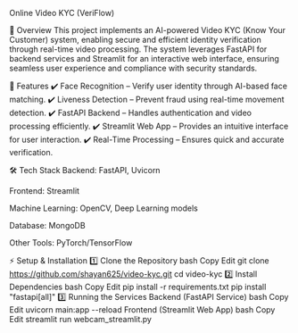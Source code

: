 Online Video KYC (VeriFlow) 

📌 Overview
This project implements an AI-powered Video KYC (Know Your Customer) system, enabling secure and efficient identity verification through real-time video processing. The system leverages FastAPI for backend services and Streamlit for an interactive web interface, ensuring seamless user experience and compliance with security standards.

🚀 Features
✔️ Face Recognition – Verify user identity through AI-based face matching.
✔️ Liveness Detection – Prevent fraud using real-time movement detection.
✔️ FastAPI Backend – Handles authentication and video processing efficiently.
✔️ Streamlit Web App – Provides an intuitive interface for user interaction.
✔️ Real-Time Processing – Ensures quick and accurate verification.

🛠️ Tech Stack
Backend: FastAPI, Uvicorn

Frontend: Streamlit

Machine Learning: OpenCV, Deep Learning models

Database: MongoDB

Other Tools: PyTorch/TensorFlow 

⚡ Setup & Installation
1️⃣ Clone the Repository
bash
Copy
Edit
git clone https://github.com/shayan625/video-kyc.git
cd video-kyc
2️⃣ Install Dependencies
bash
Copy
Edit
pip install -r requirements.txt
pip install "fastapi[all]"
3️⃣ Running the Services
Backend (FastAPI Service)
bash
Copy
Edit
uvicorn main:app --reload
Frontend (Streamlit Web App)
bash
Copy
Edit
streamlit run webcam_streamlit.py
